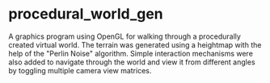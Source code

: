 # procedural_world_gen

A graphics program using OpenGL for walking through a procedurally created virtual world. The terrain was generated using a heightmap with the help of the "Perlin Noise" algorithm. Simple interaction mechanisms were also added to navigate through the world and view it from different angles by toggling multiple camera view matrices.

